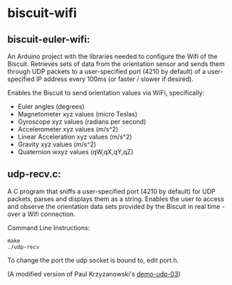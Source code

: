 # biscuit-wifi

## biscuit-euler-wifi:

An Arduino project with the libraries needed to configure the Wifi of the Biscuit. Retrieves sets of data from the orientation sensor and sends them through UDP packets to a user-specified port (4210 by default) of a user-specified IP address every 100ms (or faster / slower if desired).

Enables the Biscuit to send orientation values via WiFi, specifically:
- Euler angles (degrees)
- Magnetometer xyz values (micro Teslas)
- Gyroscope xyz values (radians per second)
- Accelerometer xyz values (m/s^2)
- Linear Acceleration xyz values (m/s^2)
- Gravity xyz values (m/s^2)
- Quaternion wxyz values (qW,qX,qY,qZ)

## udp-recv.c:

A C program that sniffs a user-specified port (4210 by default) for UDP packets, parses and displays them as a string. Enables the user to access and observe the orientation data sets provided by the Biscuit in real time - over a Wifi connection.

Command Line Instructions:    
```
make
./udp-recv
```

To change the port the udp socket is bound to, edit port.h.


(A modified version of Paul Krzyzanowski's [demo-udp-03](https://www.cs.rutgers.edu/~pxk/417/notes/sockets/demo-udp-03.html))
